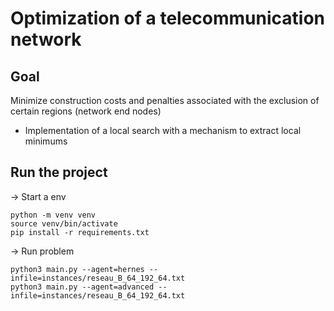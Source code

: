 # Optimization of a telecommunication network

## Goal

Minimize construction costs and penalties associated with the exclusion of certain regions (network end nodes)

- Implementation of a local search with a mechanism to extract local minimums

## Run the project

→ Start a env
```
python -m venv venv
source venv/bin/activate
pip install -r requirements.txt
```
→ Run problem
```
python3 main.py --agent=hernes --infile=instances/reseau_B_64_192_64.txt
python3 main.py --agent=advanced --infile=instances/reseau_B_64_192_64.txt
```
